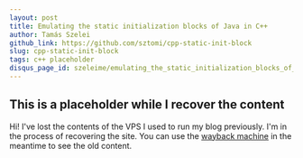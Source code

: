 ```yaml
---
layout: post
title: Emulating the static initialization blocks of Java in C++
author: Tamás Szelei
github_link: https://github.com/sztomi/cpp-static-init-block
slug: cpp-static-init-block
tags: c++ placeholder
disqus_page_id: szeleime/emulating_the_static_initialization_blocks_of_java_in_c_28
---
```


## This is a placeholder while I recover the content

Hi! I've lost the contents of the VPS I used to run my blog previously. I'm in the process of
recovering the site. You can use the [wayback machine](https://web.archive.org/web/20160310013921/http://szelei.me/) in the meantime to see the old content.

